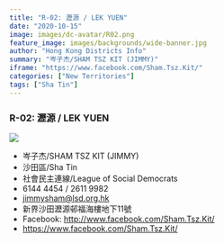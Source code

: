 ```yaml
---
title: "R-02: 瀝源 / LEK YUEN"
date: "2020-10-15"
image: images/dc-avatar/R02.png
feature_image: images/backgrounds/wide-banner.jpg
author: "Hong Kong Districts Info"
summary: "岑子杰/SHAM TSZ KIT (JIMMY)"
iframe: "https://www.facebook.com/Sham.Tsz.Kit/"
categories: ["New Territories"]
tags: ["Sha Tin"]
---
```


### R-02: 瀝源 / LEK YUEN  
![](/images/dc-avatar/R02.png)  

 - 岑子杰/SHAM TSZ KIT (JIMMY)  
 - 沙田區/Sha Tin  
 - 社會民主連線/League of Social Democrats  
 - 6144 4454 / 2611 9982  
 - jimmysham@lsd.org.hk  
 - 新界沙田瀝源邨福海樓地下11號  
 - Facebook: http://www.facebook.com/Sham.Tsz.Kit/  
 - https://www.facebook.com/Sham.Tsz.Kit/
